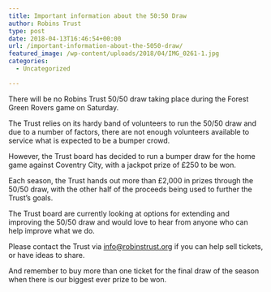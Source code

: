 ```yaml
---
title: Important information about the 50:50 Draw
author: Robins Trust
type: post
date: 2018-04-13T16:46:54+00:00
url: /important-information-about-the-5050-draw/
featured_image: /wp-content/uploads/2018/04/IMG_0261-1.jpg
categories:
  - Uncategorized

---
```

There will be no Robins Trust 50/50 draw taking place during the Forest Green Rovers game on Saturday.

The Trust relies on its hardy band of volunteers to run the 50/50 draw and due to a number of factors, there are not enough volunteers available to service what is expected to be a bumper crowd.

However, the Trust board has decided to run a bumper draw for the home game against Coventry City, with a jackpot prize of £250 to be won.

Each season, the Trust hands out more than £2,000 in prizes through the 50/50 draw, with the other half of the proceeds being used to further the Trust’s goals.

The Trust board are currently looking at options for extending and improving the 50/50 draw and would love to hear from anyone who can help improve what we do.
  
Please contact the Trust via <info@robinstrust.org> if you can help sell tickets, or have ideas to share.

And remember to buy more than one ticket for the final draw of the season when there is our biggest ever prize to be won.